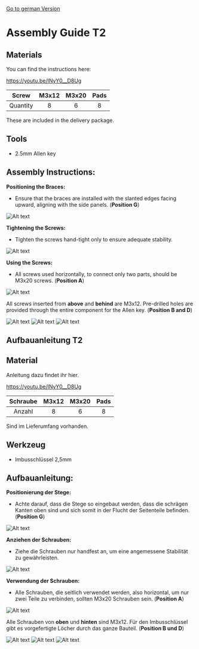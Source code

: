 
[Go to german Version ](#german)

# Assembly Guide T2 #
## Materials ##

You can find the instructions here:

https://youtu.be/INyY0__D8Ug

| Screw    | M3x12 | M3x20 | Pads |
| :---:    | :---: | :---: | :---: |
| Quantity | 8     | 6     | 8    |

These are included in the delivery package.

## Tools ## 
- 2.5mm Allen key 

## Assembly Instructions: ##

**Positioning the Braces:**
- Ensure that the braces are installed with the slanted edges facing upward, aligning with the side panels. (**Position G**)

![Alt text](pics/Steg_Einbaurichtung_G.jpg?raw=true "Title")

**Tightening the Screws:**
- Tighten the screws hand-tight only to ensure adequate stability.

![Alt text](pics/T2_NG.jpg?raw=true "Title")

**Using the Screws:**
- All screws used horizontally, to connect only two parts, should be M3x20 screws. (**Position A**)

![Alt text](pics/Setenansicht_20_F.jpg?raw=true "Title")

All screws inserted from **above** and **behind** are M3x12. Pre-drilled holes are provided through the entire component for the Allen key. (**Position B and D**)

![Alt text](pics/PXL_20240324_134715616_t.jpg?raw=true "Title")
![Alt text](pics/Setenansicht_12_D.jpg?raw=true "Title")
![Alt text](pics/Setenansicht_12_D1.jpg?raw=true "Title")



## Aufbauanleitung T2 <a id="german"></a> ##
## Material ##


Anleitung dazu findet ihr hier. 

https://youtu.be/INyY0__D8Ug



| Schraube | M3x12 | M3x20 | Pads | 
| :---:   | :---: | :---: | :---: |
| Anzahl  | 8 | 6  |  8 |

Sind im Lieferumfang vorhanden.

## Werkzeug ## 
- Imbusschlüssel 2,5mm 


## Aufbauanleitung: ##

**Positionierung der Stege:**
- Achte darauf, dass die Stege so eingebaut werden, dass die schrägen Kanten oben sind und sich somit in der Flucht der Seitenteile befinden. (**Position G**)

![Alt text](pics/Steg_Einbaurichtung_G.jpg?raw=true "Title")

**Anziehen der Schrauben:**
- Ziehe  die Schrauben nur handfest an, um eine angemessene Stabilität zu gewährleisten.


![Alt text](pics/T2_NG.jpg?raw=true "Title")

**Verwendung der Schrauben:**
- Alle Schrauben, die seitlich verwendet werden, also horizontal, um nur zwei Teile zu verbinden, sollten M3x20 Schrauben sein. (**Position A**)


![Alt text](pics/Setenansicht_20_F.jpg?raw=true "Title")


Alle Schrauben von **oben** und **hinten** sind M3x12. Für den Imbusschlüssel gibt es vorgefertigte Löcher durch das ganze Bauteil.  (**Position B und D**)

![Alt text](pics/PXL_20240324_134715616_t.jpg?raw=true "Title")
![Alt text](pics/Setenansicht_12_D.jpg?raw=true "Title")
![Alt text](pics/Setenansicht_12_D1.jpg?raw=true "Title")

